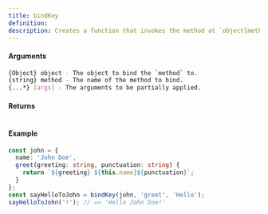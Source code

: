 ```yaml
---
title: bindKey
definition: 
description: Creates a function that invokes the method at `object[method]` with `args` and the `this` binding of `object`.
---
```



#### Arguments


```bash
{Object} object - The object to bind the `method` to.
{string} method - The name of the method to bind.
{...*} [args] - The arguments to be partially applied.
```


#### Returns


```bash

```


#### Example


```ts
const john = {  name: 'John Doe',  greet(greeting: string, punctuation: string) {    return `${greeting} ${this.name}${punctuation}`;  }};const sayHelloToJohn = bindKey(john, 'greet', 'Hello');sayHelloToJohn('!'); // => 'Hello John Doe!'
```